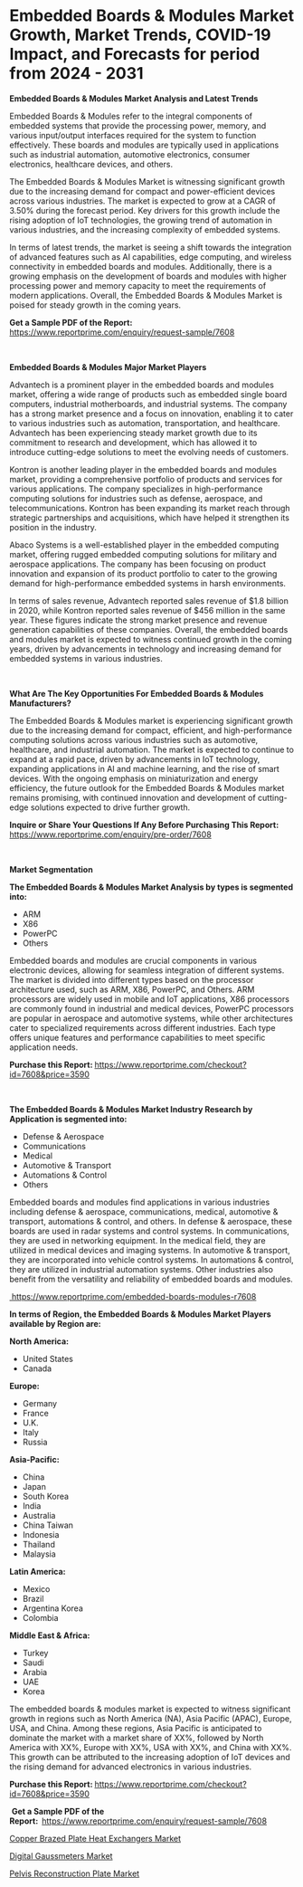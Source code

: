 <p><h1>Embedded Boards & Modules Market Growth, Market Trends, COVID-19 Impact, and Forecasts for period from 2024 - 2031</h1></p><p><strong>Embedded Boards & Modules Market Analysis and Latest Trends</strong></p>
<p><p>Embedded Boards & Modules refer to the integral components of embedded systems that provide the processing power, memory, and various input/output interfaces required for the system to function effectively. These boards and modules are typically used in applications such as industrial automation, automotive electronics, consumer electronics, healthcare devices, and others.</p><p>The Embedded Boards & Modules Market is witnessing significant growth due to the increasing demand for compact and power-efficient devices across various industries. The market is expected to grow at a CAGR of 3.50% during the forecast period. Key drivers for this growth include the rising adoption of IoT technologies, the growing trend of automation in various industries, and the increasing complexity of embedded systems.</p><p>In terms of latest trends, the market is seeing a shift towards the integration of advanced features such as AI capabilities, edge computing, and wireless connectivity in embedded boards and modules. Additionally, there is a growing emphasis on the development of boards and modules with higher processing power and memory capacity to meet the requirements of modern applications. Overall, the Embedded Boards & Modules Market is poised for steady growth in the coming years.</p></p>
<p><strong>Get a Sample PDF of the Report:&nbsp;</strong> <a href="https://www.reportprime.com/enquiry/request-sample/7608">https://www.reportprime.com/enquiry/request-sample/7608</a></p>
<p>&nbsp;</p>
<p><strong>Embedded Boards & Modules Major Market Players</strong></p>
<p><p>Advantech is a prominent player in the embedded boards and modules market, offering a wide range of products such as embedded single board computers, industrial motherboards, and industrial systems. The company has a strong market presence and a focus on innovation, enabling it to cater to various industries such as automation, transportation, and healthcare. Advantech has been experiencing steady market growth due to its commitment to research and development, which has allowed it to introduce cutting-edge solutions to meet the evolving needs of customers.</p><p>Kontron is another leading player in the embedded boards and modules market, providing a comprehensive portfolio of products and services for various applications. The company specializes in high-performance computing solutions for industries such as defense, aerospace, and telecommunications. Kontron has been expanding its market reach through strategic partnerships and acquisitions, which have helped it strengthen its position in the industry.</p><p>Abaco Systems is a well-established player in the embedded computing market, offering rugged embedded computing solutions for military and aerospace applications. The company has been focusing on product innovation and expansion of its product portfolio to cater to the growing demand for high-performance embedded systems in harsh environments.</p><p>In terms of sales revenue, Advantech reported sales revenue of $1.8 billion in 2020, while Kontron reported sales revenue of $456 million in the same year. These figures indicate the strong market presence and revenue generation capabilities of these companies. Overall, the embedded boards and modules market is expected to witness continued growth in the coming years, driven by advancements in technology and increasing demand for embedded systems in various industries.</p></p>
<p>&nbsp;</p>
<p><strong>What Are The Key Opportunities For Embedded Boards & Modules Manufacturers?</strong></p>
<p><p>The Embedded Boards & Modules market is experiencing significant growth due to the increasing demand for compact, efficient, and high-performance computing solutions across various industries such as automotive, healthcare, and industrial automation. The market is expected to continue to expand at a rapid pace, driven by advancements in IoT technology, expanding applications in AI and machine learning, and the rise of smart devices. With the ongoing emphasis on miniaturization and energy efficiency, the future outlook for the Embedded Boards & Modules market remains promising, with continued innovation and development of cutting-edge solutions expected to drive further growth.</p></p>
<p><strong>Inquire or Share Your Questions If Any Before Purchasing This Report:</strong> <a href="https://www.reportprime.com/enquiry/pre-order/7608">https://www.reportprime.com/enquiry/pre-order/7608</a></p>
<p>&nbsp;</p>
<p><strong>Market Segmentation</strong></p>
<p><strong>The Embedded Boards & Modules Market Analysis by types is segmented into:</strong></p>
<p><ul><li>ARM</li><li>X86</li><li>PowerPC</li><li>Others</li></ul></p>
<p><p>Embedded boards and modules are crucial components in various electronic devices, allowing for seamless integration of different systems. The market is divided into different types based on the processor architecture used, such as ARM, X86, PowerPC, and Others. ARM processors are widely used in mobile and IoT applications, X86 processors are commonly found in industrial and medical devices, PowerPC processors are popular in aerospace and automotive systems, while other architectures cater to specialized requirements across different industries. Each type offers unique features and performance capabilities to meet specific application needs.</p></p>
<p><strong>Purchase this Report:&nbsp;</strong><a href="https://www.reportprime.com/checkout?id=7608&price=3590">https://www.reportprime.com/checkout?id=7608&price=3590</a></p>
<p>&nbsp;</p>
<p><strong>The Embedded Boards & Modules Market Industry Research by Application is segmented into:</strong></p>
<p><ul><li>Defense & Aerospace</li><li>Communications</li><li>Medical</li><li>Automotive & Transport</li><li>Automations & Control</li><li>Others</li></ul></p>
<p><p>Embedded boards and modules find applications in various industries including defense & aerospace, communications, medical, automotive & transport, automations & control, and others. In defense & aerospace, these boards are used in radar systems and control systems. In communications, they are used in networking equipment. In the medical field, they are utilized in medical devices and imaging systems. In automotive & transport, they are incorporated into vehicle control systems. In automations & control, they are utilized in industrial automation systems. Other industries also benefit from the versatility and reliability of embedded boards and modules.</p></p>
<p><a href="https://www.reportprime.com/embedded-boards-modules-r7608">&nbsp;https://www.reportprime.com/embedded-boards-modules-r7608</a></p>
<p><strong>In terms of Region, the Embedded Boards & Modules Market Players available by Region are:</strong></p>
<p>
    <p> <strong> North America: </strong>
        <ul>
            <li>United States</li>
            <li>Canada</li>
        </ul>
        </p> 
    <p> <strong> Europe: </strong>
        <ul>
            <li>Germany</li>
            <li>France</li>
            <li>U.K.</li>
            <li>Italy</li>
            <li>Russia</li>
        </ul>
        </p> 
    <p> <strong> Asia-Pacific: </strong>
        <ul>
            <li>China</li>
            <li>Japan</li>
            <li>South Korea</li>
            <li>India</li>
            <li>Australia</li>
            <li>China Taiwan</li>
            <li>Indonesia</li>
            <li>Thailand</li>
            <li>Malaysia</li>
        </ul>
        </p> 
    <p> <strong> Latin America: </strong>
        <ul>
            <li>Mexico</li>
            <li>Brazil</li>
            <li>Argentina Korea</li>
            <li>Colombia</li>
        </ul>
        </p> 
    <p> <strong> Middle East & Africa: </strong>
        <ul>
            <li>Turkey</li>
            <li>Saudi</li>
            <li>Arabia</li>
            <li>UAE</li>
            <li>Korea</li>
        </ul>
    </p>
    </p>
<p><p>The embedded boards & modules market is expected to witness significant growth in regions such as North America (NA), Asia Pacific (APAC), Europe, USA, and China. Among these regions, Asia Pacific is anticipated to dominate the market with a market share of XX%, followed by North America with XX%, Europe with XX%, USA with XX%, and China with XX%. This growth can be attributed to the increasing adoption of IoT devices and the rising demand for advanced electronics in various industries.</p></p>
<p><strong>Purchase this Report: </strong><a href="https://www.reportprime.com/checkout?id=7608&price=3590">https://www.reportprime.com/checkout?id=7608&price=3590</a></p>
<p>&nbsp;<strong>Get a Sample PDF of the Report:&nbsp;&nbsp;</strong><a href="https://www.reportprime.com/enquiry/request-sample/7608">https://www.reportprime.com/enquiry/request-sample/7608</a></p>
<p><strong></strong></p>
<p><p><a href="https://github.com/WillieWoodard/Market-Research-Report-List-6/blob/main/copper-brazed-plate-heat-exchangers-market.md">Copper Brazed Plate Heat Exchangers Market</a></p><p><a href="https://github.com/marloy8/Market-Research-Report-List-6/blob/main/digital-gaussmeters-market.md">Digital Gaussmeters Market</a></p><p><a href="https://medium.com/@jordymiller63/exploring-pelvis-reconstruction-plate-market-dynamics-revenue-analysis-and-growth-projections-in-623d6a502ff9">Pelvis Reconstruction Plate Market</a></p></p>